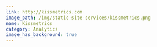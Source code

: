 ```yaml
---
link: http://kissmetrics.com
image_path: /img/static-site-services/kissmetrics.png
name: Kissmetrics
category: Analytics
image_has_background: true
---
```

